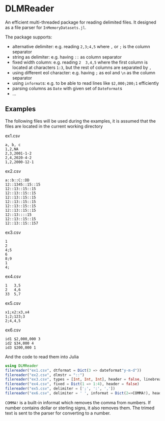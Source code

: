 # DLMReader

An efficient multi-threaded package for reading delimited files. It designed as a file parser for `InMemoryDatasets.jl`.

The package supports:

* alternative delimiter: e.g. reading `2,3;4,5` where `,` or `;` is the column separator
* string as delimiter: e.g. having `::` as column separator
* fixed width column: e.g. reading `2  3,4,5` where the first column is located at characters `1:3`, but the rest of columns are separated by `,`
* using different eol character: e.g. having `;` as eol and `\n` as the column separator
* using `informat`s: e.g. to be able to read lines like `$2,000;200;1` efficiently
* parsing columns as `Date` with given set of `DateFormat`s
* ...

## Examples

The following files will be used during the examples, it is assumed that the files are located in the current working directory

ex1.csv
```text
a, b, c
1,2,NA
2,3,2001-1-2
2,4,2020-4-2
1,2,2000-12-1
```

ex2.csv
```text
a::b::C::DD
12::1345::15::15
12::13::15::15
12::13::15::15
12::13::15::15
12::13::15::15
12::13::15::15
12::13::15::15
12::13::::15
12::13::15::15
12::13::15::157
```

ex3.csv
```text
1
2
4;5
6
8;9
1
4;
```

ex4.csv
```text
1   3,5
2   4,6
33  5,7
```

ex5.csv
```text
x1;x2:x3,x4
1;2;123;3
2;4,4,5
```

ex6.csv
```text
id1 $2,000,000 3
id2 $34,000 4
id3 $200,000 1
```


And the code to read them into Julia

```julia
using DLMReader
filereader("ex1.csv", dtformat = Dict(3 => dateformat"y-m-d"))
filereader("ex2.csv", dlmstr = "::")
filereader("ex3.csv", types = [Int, Int, Int], header = false, linebreak = ';', delimiter = '\n')
filereader("ex4.csv", fixed = Dict(1 => 1:4), header = false)
filereader("ex5.csv", delimiter = [';', ':', ','])
filereader("ex6.csv", delimiter = ' ', informat = Dict(2=>COMMA!), header = [:ID, :price, :quarter])
```

`COMMA!` is a built-in informat which removes the comma from numbers. If number contains dollar or sterling signs, it also removes them. The trimed text is sent to the parser for converting to a number.
